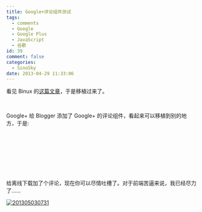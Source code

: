 ```yaml
---
title: Google+评论组件测试
tags:
  - comments
  - Google
  - Google Plus
  - JavaScript
  - 谷歌
id: 39
comment: false
categories:
  - SinoSky
date: 2013-04-29 11:33:06
---
```


看见 Binux 的[这篇文章](http://blog.binux.me/2013/04/googleplus-comments-test/)，于是移植过来了。

&nbsp;

Google+ 给 Blogger 添加了 Google+ 的评论组件，看起来可以移植到别的地方，于是:

<pre class="lang:html " >
<div id='gpluscomments'></div>
<script src='https://apis.google.com/js/plusone.js' type='text/javascript'></script>
<script>
    gapi.comments.render('gpluscomments', {href: '<?php the_permalink(); ?>', first_party_property: 'BLOGGER', view_type: 'FILTERED_POSTMOD'})
</script>
</pre>

&nbsp;

给离线下载加了个评论，现在你可以尽情吐槽了。对于前端苦逼来说，我已经尽力了……

[![201305030731](http://bcs.duapp.com/sinosky-blog/2013/05/03/201305030731.png)](http://bcs.duapp.com/sinosky-blog/2013/05/03/201305030731.png "201305030731")

&nbsp;

<div id="gpluscomments"></div>
<script type="text/javascript" src="https://apis.google.com/js/plusone.js"></script>
<script>
    gapi.comments.render('gpluscomments', {href: 'http://www.sinosky.org/googleplus-comments-test.html', first_party_property: 'BLOGGER', view_type: 'FILTERED_POSTMOD'})
</script></p>
